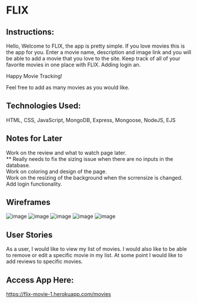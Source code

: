 # FLIX 



## Instructions:

Hello, Welcome to FLIX, the app is pretty simple. If you love movies this is the app for you. Enter a movie name, description and image link and you will be able to add a movie that you love to the site. Keep track of all of your favorite movies in one place with FLIX. Adding login an.

Happy Movie Tracking!

Feel free to add as many movies as you would like.



## Technologies Used:

HTML, CSS, JavaScript, MongoDB, Express, Mongoose, NodeJS, EJS




## Notes for Later

Work on the review and what to watch page later.<br>
** Really needs to fix the sizing issue when there are no inputs in the database. <br>
Work on coloring and design of the page. <br>
Work on the resizing of the background when the scrrensize is changed. <br>
Add login functionality. <br>




## Wireframes

![image](https://user-images.githubusercontent.com/24789142/149539425-d4427006-b5a2-4a2c-9435-e06a2ba6fd32.png)
![image](https://user-images.githubusercontent.com/24789142/149539449-b2228422-89ba-4ba6-b9f6-c29df5af7876.png)
![image](https://user-images.githubusercontent.com/24789142/149539491-ce8dbd04-8e4d-45a6-9086-8d8dd48f4852.png)
![image](https://user-images.githubusercontent.com/24789142/149539510-43b2649a-76c9-4b41-a11d-3834b5580d76.png)
![image](https://user-images.githubusercontent.com/24789142/149539535-c743c48d-f784-494d-8cca-7e518d99dd1f.png)

## User Stories

As a user, I would like to view my list of movies. I would also like to be able to remove or edit a specific movie in my list. At some point I would like to add reviews to specific movies.




## Access App Here:

https://flix-movie-1.herokuapp.com/movies




